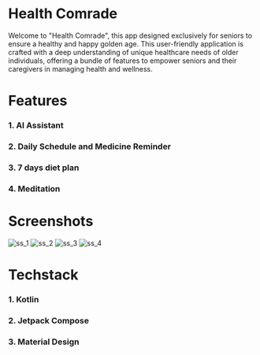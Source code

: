 # Health Comrade
Welcome to "Health Comrade", this app designed exclusively for seniors to ensure a healthy and happy golden age.
This user-friendly application is crafted with a deep understanding of unique healthcare needs of older individuals, offering a bundle of features to empower seniors and their caregivers in managing health and wellness.

# Features
### 1. AI Assistant
### 2. Daily Schedule and Medicine Reminder
### 3. 7 days diet plan
### 4. Meditation

# Screenshots

![ss_1](https://github.com/Abhishek-5455/Health-Comrade-App/assets/100442329/0e5be610-adf1-4716-9906-61205bd930c7)
![ss_2](https://github.com/Abhishek-5455/Health-Comrade-App/assets/100442329/664c8ac5-596b-414c-b5bc-797ad92efd22)
![ss_3](https://github.com/Abhishek-5455/Health-Comrade-App/assets/100442329/bab5c76f-23bb-4ecc-9cdf-e3dc4ebff856)
![ss_4](https://github.com/Abhishek-5455/Health-Comrade-App/assets/100442329/d97aa77e-4c41-4452-99b6-103b0696fa5a)


# Techstack
### 1. Kotlin
### 2. Jetpack Compose
### 3. Material Design
